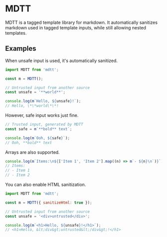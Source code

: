 # MDTT

MDTT is a tagged template library for markdown. It automatically sanitizes markdown used in tagged template inputs, while still allowing nested templates.

## Examples

When unsafe input is used, it's automatically sanitized.

```js
import MDTT from 'mdtt';

const m = MDTT();

// Untrusted input from another source
const unsafe = '**world**';

console.log(m`Hello, ${unsafe}!`);
// Hello, \*\*world\*\*!
```

However, safe input works just fine.

```js
// Trusted input, generated by MDTT
const safe = m`**bold** text`;

console.log(m`Ooh, ${safe}`);
// Ooh, **bold** text
```

Arrays are also supported.

```js
console.log(m`Items:\n${['Item 1', 'Item 2'].map((n) => m`- ${n}\n`)}`);
// Items:
// - Item 1
// - Item 2
```

You can also enable HTML sanitization.

```js
import MDTT from 'mdtt';

const m = MDTT({ sanitizeHtml: true });

// Untrusted input from another source
const unsafe = '<div>untrusted</div>';

console.log(m`<h1>Hello, ${unsafe}!</h1>`);
// <h1>Hello, &lt;div&gt;untrusted&lt;/div&gt;!</h1>
```
